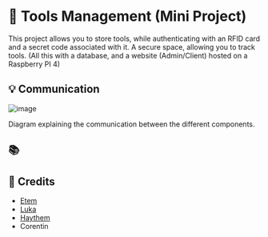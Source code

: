 # 🔨 Tools Management (Mini Project)
This project allows you to store tools, while authenticating with an RFID card and a secret code associated with it.
A secure space, allowing you to track tools.
(All this with a database, and a website (Admin/Client) hosted on a Raspberry PI 4)

## 💡 Communication

![image](https://github.com/user-attachments/assets/750500a0-4993-41d6-9772-5698fab2ef6e)

Diagram explaining the communication between the different components.

## 📚 





## 📧 Credits
* [Etem](https://github.com/Etem-Source)
* [Luka](https://github.com/Luka-Pereira)
* [Haythem](https://github.com/Haythemchet)
* Corentin
